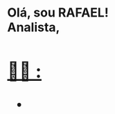 <h1>Olá, sou RAFAEL! <br/> <!-- Este é um comentário em HTML <a href="https://github.com/joshmadakor1"> --> Analista</a>, <a href="https://www.linkedin.com/in/meulink/">
<h2>👨‍💻 :</h2>
 
 <!--Este é um comentário em HTML 
- <b>Python</b> -->
- <b></b>
 
 <!-- <h2>📺 Popular YouTube Videos</h2>


  [How to get into Cybersecurity Starting From Zero](https://)
- #[A Day in the Life of a Cybersecurity Anayst](https://)
- #[How to Create a KeyLogger (C#)](https://www.youtube.com/)
- #[Ransomware Demonstration (C#)](https://www.youtube.com)
- #[Is WGU Legit?](https://www.youtube.com

<h2> 🤳 Connect with me:</h2>
-->
<!-- Este é um comentário em HTML 

[<img align="left" alt=" | YouTube" width="22px" src="https://cdn.jsdelivr.net/npm/simple-icons@v3/icons/youtube.svg" />][youtube]
[<img align="left" alt=" | Twitter" width="22px" src="https://cdn.jsdelivr.net/npm/simple-icons@v3/icons/twitter.svg" />][twitter]
[<img align="left" alt=" | LinkedIn" width="22px" src="https://cdn.jsdelivr.net/npm/simple-icons@v3/icons/linkedin.svg" />][linkedin]
[<img align="left" alt=" | Instagram" width="22px" src="https://cdn.jsdelivr.net/npm/simple-icons@v3/icons/instagram.svg" />][instagram]-->

<!-- Este é um comentário em HTML 
[twitter]: 
[youtube]: 
[instagram]: -->

[linkedin]: https://www.linkedin.com/in/rafael-araujo-795845380/?trk=opento_sprofile_topcard
<!--
**joshmadakor1/joshmadakor1** is a ✨ _special_ ✨ repository because its `README.md` (this file) appears on your GitHub profile.

Here are some ideas to get you started:

- 🔭 I’m currently working on ...
- 🌱 I’m currently learning ...
- 👯 I’m looking to collaborate on ...
- 🤔 I’m looking for help with ...
- 💬 Ask me about ...
- 📫 How to reach me: ...
- 😄 Pronouns: ...
- ⚡ Fun fact: ...
-->
